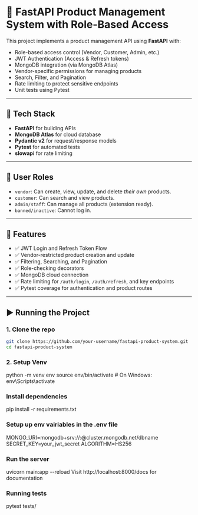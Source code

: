 # 🛒 FastAPI Product Management System with Role-Based Access

This project implements a product management API using **FastAPI** with:

- Role-based access control (Vendor, Customer, Admin, etc.)
- JWT Authentication (Access & Refresh tokens)
- MongoDB integration (via MongoDB Atlas)
- Vendor-specific permissions for managing products
- Search, Filter, and Pagination
- Rate limiting to protect sensitive endpoints
- Unit tests using Pytest

---

## 🔧 Tech Stack

- **FastAPI** for building APIs
- **MongoDB Atlas** for cloud database
- **Pydantic v2** for request/response models
- **Pytest** for automated tests
- **slowapi** for rate limiting

---

## 🔐 User Roles

- `vendor`: Can create, view, update, and delete *their own* products.
- `customer`: Can search and view products.
- `admin/staff`: Can manage all products (extension ready).
- `banned/inactive`: Cannot log in.

---

## 🚀 Features

- ✅ JWT Login and Refresh Token Flow
- ✅ Vendor-restricted product creation and update
- ✅ Filtering, Searching, and Pagination
- ✅ Role-checking decorators
- ✅ MongoDB cloud connection
- ✅ Rate limiting for `/auth/login`, `/auth/refresh`, and key endpoints
- ✅ Pytest coverage for authentication and product routes

---

## ▶️ Running the Project

### 1. Clone the repo

```bash
git clone https://github.com/your-username/fastapi-product-system.git
cd fastapi-product-system
````
### 2. Setup Venv
python -m venv env
source env/bin/activate  # On Windows: env\Scripts\activate

### Install dependencies
pip install -r requirements.txt

### Setup up env vairiables in the .env file
MONGO_URI=mongodb+srv://<username>:<password>@cluster.mongodb.net/dbname
SECRET_KEY=your_jwt_secret
ALGORITHM=HS256

### Run the server
uvicorn main:app --reload
Visit  http://localhost:8000/docs for documentation

### Running tests
pytest tests/
